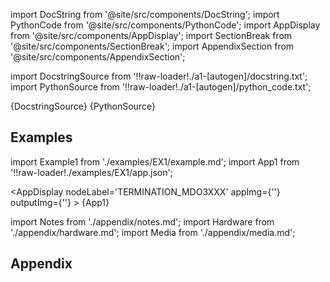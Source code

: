 
[//]: # (Custom component imports)

import DocString from '@site/src/components/DocString';
import PythonCode from '@site/src/components/PythonCode';
import AppDisplay from '@site/src/components/AppDisplay';
import SectionBreak from '@site/src/components/SectionBreak';
import AppendixSection from '@site/src/components/AppendixSection';

[//]: # (Docstring)

import DocstringSource from '!!raw-loader!./a1-[autogen]/docstring.txt';
import PythonSource from '!!raw-loader!./a1-[autogen]/python_code.txt';

<DocString>{DocstringSource}</DocString>
<PythonCode GLink='IO/INSTRUMENTS/OSCILLOSCOPES/TEKTRONIX/MDO3XXX/BASIC/TERMINATION_MDO3XXX/TERMINATION_MDO3XXX.py'>{PythonSource}</PythonCode>

<SectionBreak />

    

[//]: # (Examples)

## Examples

import Example1 from './examples/EX1/example.md';
import App1 from '!!raw-loader!./examples/EX1/app.json';



<AppDisplay 
    nodeLabel='TERMINATION_MDO3XXX'
    appImg={''}
    outputImg={''}
    >
    {App1}
</AppDisplay>

<Example1 />

<SectionBreak />
  
    

[//]: # (Appendix)

import Notes from './appendix/notes.md';
import Hardware from './appendix/hardware.md';
import Media from './appendix/media.md';

## Appendix

<AppendixSection index={0} folderPath='nodes/IO/INSTRUMENTS/OSCILLOSCOPES/TEKTRONIX/MDO3XXX/BASIC/TERMINATION_MDO3XXX/appendix/'><Notes /></AppendixSection>
<AppendixSection index={1} folderPath='nodes/IO/INSTRUMENTS/OSCILLOSCOPES/TEKTRONIX/MDO3XXX/BASIC/TERMINATION_MDO3XXX/appendix/'><Hardware /></AppendixSection>
<AppendixSection index={2} folderPath='nodes/IO/INSTRUMENTS/OSCILLOSCOPES/TEKTRONIX/MDO3XXX/BASIC/TERMINATION_MDO3XXX/appendix/'><Media /></AppendixSection>


